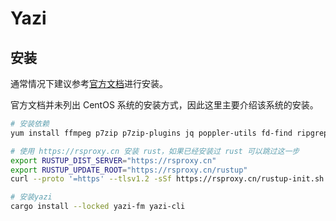# Yazi

## 安装

通常情况下建议参考[官方文档](https://yazi-rs.github.io/docs/installation)进行安装。

官方文档并未列出 CentOS 系统的安装方式，因此这里主要介绍该系统的安装。

```bash
# 安装依赖
yum install ffmpeg p7zip p7zip-plugins jq poppler-utils fd-find ripgrep fzf zoxide ImageMagick

# 使用 https://rsproxy.cn 安装 rust，如果已经安装过 rust 可以跳过这一步
export RUSTUP_DIST_SERVER="https://rsproxy.cn"
export RUSTUP_UPDATE_ROOT="https://rsproxy.cn/rustup"
curl --proto '=https' --tlsv1.2 -sSf https://rsproxy.cn/rustup-init.sh | sh

# 安装yazi
cargo install --locked yazi-fm yazi-cli
```
